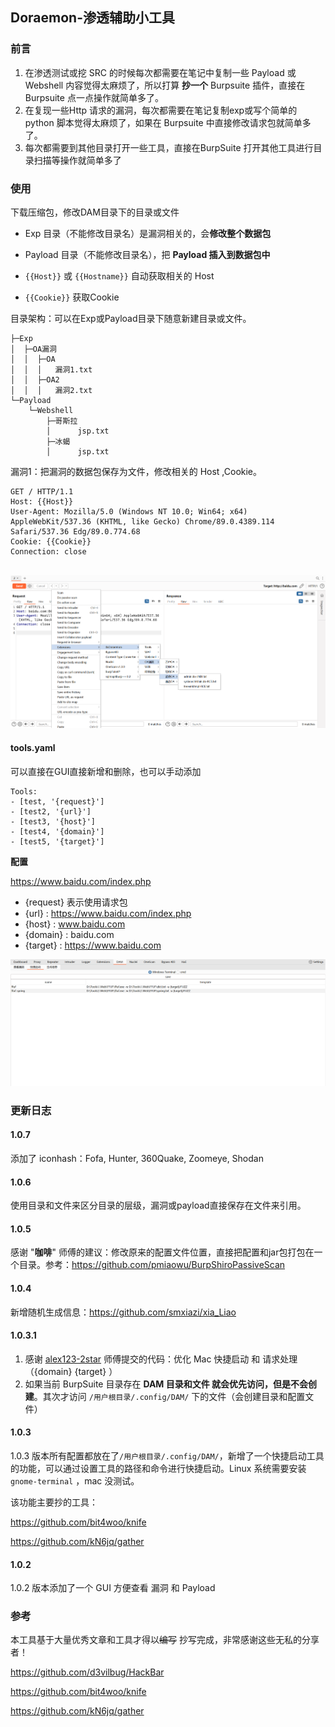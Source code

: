 ## Doraemon-渗透辅助小工具

### 前言

1. 在渗透测试或挖 SRC 的时候每次都需要在笔记中复制一些 Payload 或 Webshell 内容觉得太麻烦了，所以打算 **抄一个** Burpsuite 插件，直接在 Burpsuite 点一点操作就简单多了。
2. 在复现一些Http 请求的漏洞，每次都需要在笔记复制exp或写个简单的 python 脚本觉得太麻烦了，如果在 Burpsuite 中直接修改请求包就简单多了。
3. 每次都需要到其他目录打开一些工具，直接在BurpSuite 打开其他工具进行目录扫描等操作就简单多了



### 使用

下载压缩包，修改DAM目录下的目录或文件

- Exp 目录（不能修改目录名）是漏洞相关的，会**修改整个数据包**

- Payload 目录（不能修改目录名），把 **Payload 插入到数据包中**

- `{{Host}}`  或 `{{Hostname}}` 自动获取相关的 Host
- `{{Cookie}}`  获取Cookie



目录架构：可以在Exp或Payload目录下随意新建目录或文件。

```
├─Exp
│  ├─OA漏洞
│  │  ├─OA
│  │  │   漏洞1.txt
│  │  ├─OA2
│  │  │   漏洞2.txt
└─Payload
    └─Webshell
        ├─哥斯拉
        │      jsp.txt
        ├─冰蝎
        │      jsp.txt
```

漏洞1：把漏洞的数据包保存为文件，修改相关的 Host ,Cookie。

```http
GET / HTTP/1.1
Host: {{Host}}
User-Agent: Mozilla/5.0 (Windows NT 10.0; Win64; x64) AppleWebKit/537.36 (KHTML, like Gecko) Chrome/89.0.4389.114 Safari/537.36 Edg/89.0.774.68
Cookie: {{Cookie}}
Connection: close


```





![](./images/1.png)



#### tools.yaml

可以直接在GUI直接新增和删除，也可以手动添加

```
Tools:
- [test, '{request}']
- [test2, '{url}']
- [test3, '{host}']
- [test4, '{domain}']
- [test5, '{target}']

```

**配置**

https://www.baidu.com/index.php

- {request} 表示使用请求包
- {url} : https://www.baidu.com/index.php
- {host} : www.baidu.com
- {domain} :  baidu.com
- {target} :  https://www.baidu.com



![](./images/2.png)





### 更新日志

#### 1.0.7

添加了 iconhash：Fofa, Hunter, 360Quake, Zoomeye, Shodan



#### 1.0.6

使用目录和文件来区分目录的层级，漏洞或payload直接保存在文件来引用。



#### 1.0.5

感谢 "**咖啡**" 师傅的建议：修改原来的配置文件位置，直接把配置和jar包打包在一个目录。参考：https://github.com/pmiaowu/BurpShiroPassiveScan



#### 1.0.4

新增随机生成信息：https://github.com/smxiazi/xia_Liao



#### 1.0.3.1

1. 感谢 [alex123-2star](https://github.com/alex123-2star) 师傅提交的代码：优化 Mac 快捷启动 和 请求处理（{domain}  {target} ）
2. 如果当前 BurpSuite 目录存在 **DAM 目录和文件 **就会优先访问，但是**不会创建**。其次才访问 `/用户根目录/.config/DAM/` 下的文件（会创建目录和配置文件）



#### 1.0.3

1.0.3 版本所有配置都放在了`/用户根目录/.config/DAM/`，新增了一个快捷启动工具的功能，可以通过设置工具的路径和命令进行快捷启动。Linux 系统需要安装 `gnome-terminal` ，mac 没测试。

该功能主要抄的工具：

https://github.com/bit4woo/knife

https://github.com/kN6jq/gather



#### 1.0.2

1.0.2 版本添加了一个 GUI 方便查看 漏洞 和 Payload



### 参考

本工具基于大量优秀文章和工具才得以~~编写~~ 抄写完成，非常感谢这些无私的分享者！

https://github.com/d3vilbug/HackBar

https://github.com/bit4woo/knife

https://github.com/kN6jq/gather
